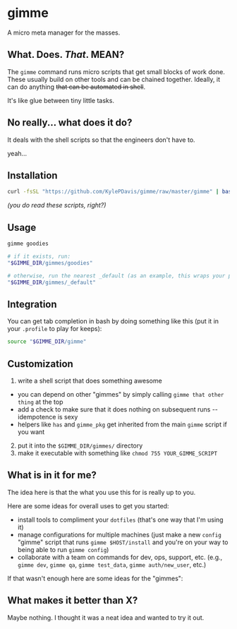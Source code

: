 # gimme
A micro meta manager for the masses.


## What. Does. _That_. MEAN?
The `gimme` command runs micro scripts that get small blocks of work done. These usually build on other tools and can be chained together. Ideally, it can do anything ~~that can be automated in shell~~.

It's like glue between tiny little tasks.


## No really... what does it do?
It deals with the shell scripts so that the engineers don't have to.

yeah...


## Installation
```bash
curl -fsSL "https://github.com/KylePDavis/gimme/raw/master/gimme" | bash -
```
_(you do read these scripts, right?)_


## Usage
```bash
gimme goodies

# if it exists, run:
"$GIMME_DIR/gimmes/goodies"

# otherwise, run the nearest _default (as an example, this wraps your package manager):
"$GIMME_DIR/gimmes/_default"
```


## Integration
You can get tab completion in bash by doing something like this (put it in your `.profile` to play for keeps):
```bash
source "$GIMME_DIR/gimme"
```


## Customization
1. write a shell script that does something awesome
  * you can depend on other "gimmes" by simply calling `gimme that other thing` at the top
  * add a check to make sure that it does nothing on subsequent runs -- idempotence is sexy
  * helpers like `has` and `gimme_pkg` get inherited from the main `gimme` script if you want
2. put it into the `$GIMME_DIR/gimmes/` directory
3. make it executable with something like `chmod 755 YOUR_GIMME_SCRIPT`


## What is in it for me?
The idea here is that the what you use this for is really up to you.

Here are some ideas for overall uses to get you started:
* install tools to compliment your `dotfiles` (that's one way that I'm using it)
* manage configurations for multiple machines (just make a new `config` "gimme" script that runs `gimme $HOST/install` and you're on your way to being able to run `gimme config`)
* collaborate with a team on commands for dev, ops, support, etc. (e.g., `gimme dev`, `gimme qa`, `gimme test_data`, `gimme auth/new_user`, etc.)

If that wasn't enough here are some ideas for the "gimmes":


## What makes it better than X?
Maybe nothing. I thought it was a neat idea and wanted to try it out.
